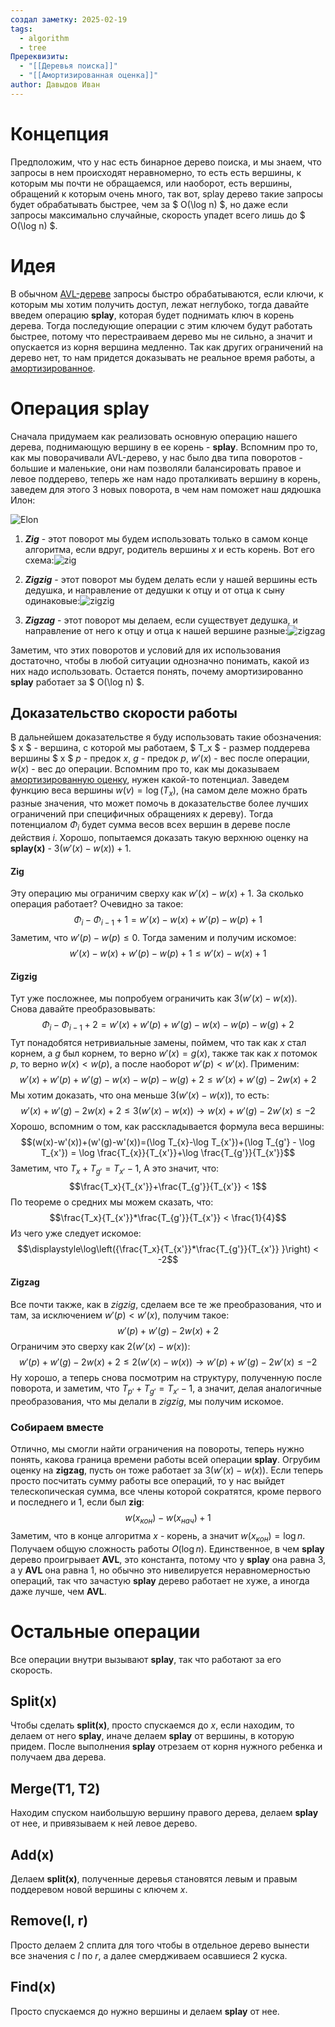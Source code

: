 ```yaml
---
создал заметку: 2025-02-19
tags:
  - algorithm
  - tree
Пререквизиты:
  - "[[Деревья поиска]]"
  - "[[Амортизированная оценка]]"
author: Давыдов Иван
---
```

# Концепция
Предположим, что у нас есть бинарное дерево поиска, и мы знаем, что запросы в нем происходят неравномерно, то есть есть вершины, к которым мы почти не обращаемся, или наоборот, есть вершины, обращений к которым очень много, так вот, splay дерево такие запросы будет обрабатывать быстрее, чем за $ O(\log n) $, но даже если запросы максимально случайные, скорость упадет всего лишь до $ O(\log n) $. 
# Идея
В обычном [AVL-дереве](./Algorithms.pdf) запросы быстро обрабатываются, если ключи, к которым мы хотим получить доступ, лежат неглубоко, тогда давайте введем операцию **splay**, которая будет поднимать ключ в корень дерева. Тогда последующие операции с этим ключем будут работать быстрее, потому что перестраиваем дерево мы не сильно, а значит и опускается из корня вершина медленно. Так как других ограничений на дерево нет, то нам придется доказывать не реальное время работы, а [амортизированное](../semester_1/Algorithms1.pdf). 
# Операция splay
Сначала придумаем как реализовать основную операцию нашего дерева, поднимающую вершину в ее корень - **splay**. Вспомним про то, как мы поворачивали AVL-дерево, у нас было два типа поворотов - большие и маленькие, они нам позволяли балансировать правое и левое поддерево, теперь же нам надо проталкивать вершину в корень, заведем для этого 3 новых поворота, в чем нам поможет наш дядюшка Илон:

![Elon](../assets/elon.png)

1. ***Zig*** - этот поворот мы будем использовать только в самом конце алгоритма, если вдруг, родитель вершины _x_ и есть корень. Вот его схема:![zig](../assets/zig.png)
 
2.  ***Zigzig*** - этот поворот мы будем делать если у нашей вершины есть дедушка, и направление от дедушки к отцу и от отца к сыну одинаковые:![zigzig](../assets/zigzig.png)
	
3. ***Zigzag*** - этот поворот мы делаем, если существует дедушка, и направление от него к отцу и отца к нашей вершине разные:![zigzag](../assets/zigzag.png)

Заметим, что этих поворотов и условий для их использования достаточно, чтобы в любой ситуации однозначно понимать, какой из них надо использовать. Остается понять, почему амортизированно **splay** работает за $ O(\log n) $.
## Доказательство скорости работы
В дальнейшем доказательстве я буду использовать такие обозначения:
$ x $ - вершина, с которой мы работаем,
$ T_x $ - размер поддерева вершины $ x $
$p$ - предок $x$,
$g$ - предок $p$, 
$w'(x)$ - вес после операции, 
$w(x)$ - вес до операции.
Вспомним про то, как мы доказываем [амортизированную оценку](Амортизированная%20оценка), нужен какой-то потенциал. Заведем функцию веса вершины $w(v) = \log(T_x)$, (на самом деле можно брать разные значения, что может помочь в доказательстве более лучших ограничений при специфичных обращениях к дереву). Тогда потенциалом $\Phi_i$ будет сумма весов всех вершин в дереве после действия $i$. Хорошо, попытаемся доказать такую верхнюю оценку на **splay(x)** - $3(w'(x) - w(x)) + 1$.
#### Zig
Эту операцию мы ограничим сверху как $w'(x) - w(x)+ 1$. За сколько операция работает? Очевидно за такое: $$\Phi_i - \Phi_{i-1} + 1 = w'(x) - w(x) + w'(p) - w(p) + 1$$ Заметим, что $w'(p) - w(p) \leq 0$. Тогда заменим и получим искомое:$$w'(x) - w(x) + w'(p) - w(p) + 1\leq w'(x) - w(x) + 1$$
#### Zigzig
Тут уже посложнее, мы попробуем ограничить как $3(w'(x) - w(x))$. Снова давайте преобразовывать: $$\Phi_i-\Phi_{i-1} + 2 = w'(x)+w'(p)+w'(g)-w(x)-w(p)-w(g)+2$$
Тут понадобятся нетривиальные замены, поймем, что так как _x_ стал корнем, а _g_ был корнем, то верно $w'(x) = g(x)$, также так как _x_ потомок _p_, то верно $w(x) < w(p)$, а после наоборот $w'(p) < w'(x)$. Применим: $$w'(x)+w'(p)+w'(g)-w(x)-w(p)-w(g)+2 \leq w'(x)+w'(g)-2w(x) + 2$$Мы хотим доказать, что она меньше $3(w'(x) - w(x))$, то есть: $$w'(x)+w'(g)-2w(x) + 2\leq 3(w'(x) - w(x))\rightarrow w(x)+w'(g)-2w'(x)\leq -2$$
Хорошо, вспомним о том, как расскладывается формула веса вершины:$$(w(x)-w'(x))+(w'(g)-w'(x))=(\log T_{x}-\log T_{x'})+(\log T_{g'} - \log T_{x'}) = \log \frac{T_{x}}{T_{x'}}+\log \frac{T_{g'}}{T_{x'}}$$Заметим, что $T_x + T_{g'} = T_{x'} - 1$,  А это значит, что: $$\frac{T_x}{T_{x'}}+\frac{T_{g'}}{T_{x'}} < 1$$По теореме о средних мы можем сказать, что: $$\frac{T_x}{T_{x'}}*\frac{T_{g'}}{T_{x'}} < \frac{1}{4}$$Из чего уже следует искомое: $$\displaystyle\log\left({\frac{T_x}{T_{x'}}*\frac{T_{g'}}{T_{x'}} }\right) < -2$$
#### Zigzag
Все почти также, как в *zigzig*, сделаем все те же преобразования, что и там, за исключением $w'(p) < w'(x)$, получим такое: $$w'(p)+w'(g)-2w(x) + 2$$Ограничим это сверху как $2(w'(x)-w(x))$:$$w'(p)+w'(g)-2w(x) + 2\leq 2(w'(x)-w(x)) \rightarrow w'(p)+w'(g)-2w'(x)\leq -2$$Ну хорошо, а теперь снова посмотрим на структуру, полученную после поворота, и заметим, что $T_{p'} + T_{g'} = T_{x'} - 1$, а значит, делая аналогичные преобразования, что мы делали в *zigzig*, мы получим искомое.
### Собираем вместе
Отлично, мы смогли найти ограничения на повороты, теперь нужно понять, какова граница времени работы всей операции **splay**. Огрубим оценку на **zigzag**, пусть он тоже работает за $3(w'(x) - w(x))$. Если теперь просто посчитать сумму работы все операций, то у нас выйдет телескопическая сумма, все члены которой сократятся, кроме первого и последнего и 1, если был **zig**:$$w(x_{кон}) - w(x_{нач}) + 1$$Заметим, что в конце алгоритма _x_ - корень, а значит $w(x_{кон})=\log n$. Получаем общую сложность работы $O(\log n)$. Единственное, в чем **splay** дерево проигрывает **AVL**, это константа, потому что у **splay** она равна 3, а у **AVL** она равна 1, но обычно это нивелируется неравномерностью операций, так что зачастую **splay** дерево работает не хуже, а иногда даже лучше, чем **AVL**.
# Остальные операции
Все операции внутри вызывают **splay**, так что работают за его скорость.
## Split(x)
Чтобы сделать **split(x)**, просто спускаемся до _x_, если находим, то делаем от него **splay**, иначе делаем **splay** от вершины, в которую придем. После выполнения **splay** отрезаем от корня нужного ребенка и получаем два дерева.
## Merge(T1, T2)
Находим спуском наибольшую вершину правого дерева, делаем **splay** от нее, и привязываем к ней левое дерево.
## Add(x)
Делаем **split(x)**, полученные деревья становятся левым и правым поддеревом новой вершины с ключем *x*.
## Remove(l, r)
Просто делаем 2 сплита для того чтобы в отдельное дерево вынести все значения с _l_ по _r_, а далее смердживаем осавшиеся 2 куска.
## Find(x)
Просто спускаемся до нужно вершины и делаем **splay** от нее.